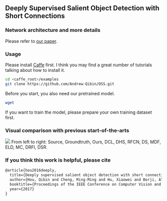 ## Deeply Supervised Salient Object Detection with Short Connections

### Network architecture and more details
Please refer to [our paper](https://arxiv.org/abs/1611.04849).

### Usage
Please install [Caffe](https://github.com/BVLC/caffe) first. I think you may find a great number of tutorials talking about how to install it.
```bash
cd <caffe_root>/examples
git clone https://github.com/Andrew-Qibin/DSS.git
```
Before you start, you also need our pretrained model.
```bash
wget
```
If you want to train the model, please prepare your own training dataset first.

### Visual comparison with previous start-of-the-arts
![](https://github.com/Andrew-Qibin/DSS/blob/master/Compares.png)
From left to right: Source, Groundtruth, Ours, DCL, DHS, RFCN, DS, MDF, ELD, MC, DRFI, DSR.

### If you think this work is helpful, please cite
```latex
@article{hou2016deeply,
  title={Deeply supervised salient object detection with short connections},
  author={Hou, Qibin and Cheng, Ming-Ming and Hu, Xiaowei and Borji, Ali and Tu, Zhuowen and Torr, Philip},
  booktitle={Proceedings of the IEEE Conference on Computer Vision and Pattern Recognition},
  year={2017}
}
```
